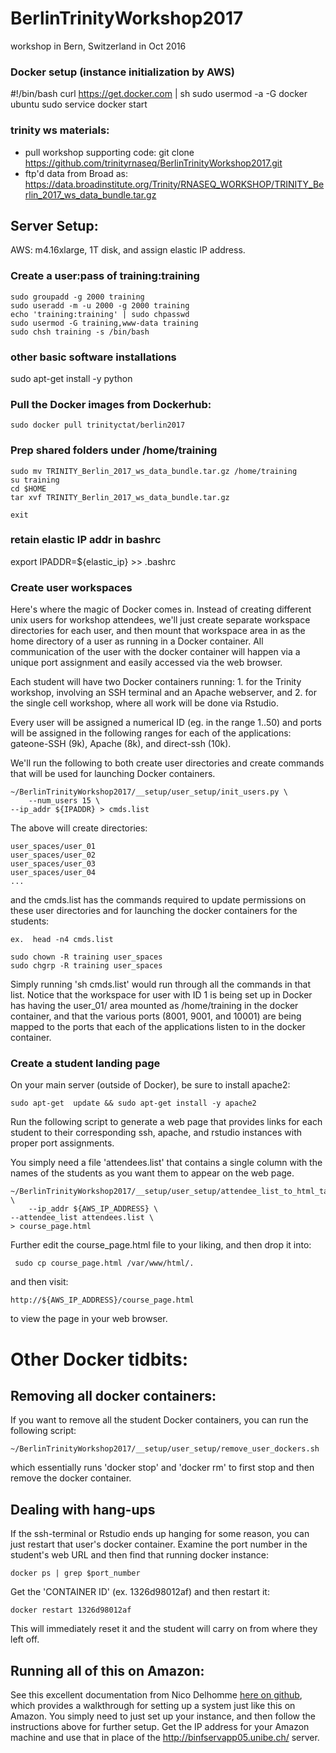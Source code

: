 # BerlinTrinityWorkshop2017
workshop in Bern, Switzerland in Oct 2016


### Docker setup (instance initialization by AWS)

#!/bin/bash
curl https://get.docker.com | sh
sudo usermod -a -G docker ubuntu
sudo service docker start


### trinity ws materials:

*  pull workshop supporting code: git clone https://github.com/trinityrnaseq/BerlinTrinityWorkshop2017.git
*  ftp'd data from Broad as: <https://data.broadinstitute.org/Trinity/RNASEQ_WORKSHOP/TRINITY_Berlin_2017_ws_data_bundle.tar.gz>

## Server Setup:

AWS: m4.16xlarge, 1T disk, and assign elastic IP address.

### Create a user:pass of training:training

    sudo groupadd -g 2000 training
    sudo useradd -m -u 2000 -g 2000 training
    echo 'training:training' | sudo chpasswd
    sudo usermod -G training,www-data training
    sudo chsh training -s /bin/bash


### other basic software installations
sudo apt-get install -y python


### Pull the Docker images from Dockerhub:

    sudo docker pull trinityctat/berlin2017


### Prep shared folders under /home/training

    sudo mv TRINITY_Berlin_2017_ws_data_bundle.tar.gz /home/training
    su training
    cd $HOME
    tar xvf TRINITY_Berlin_2017_ws_data_bundle.tar.gz

    exit

### retain elastic IP addr in bashrc
export IPADDR=${elastic_ip} >> .bashrc 


### Create user workspaces

Here's where the magic of Docker comes in.  Instead of creating different unix users for workshop attendees, we'll just create separate workspace directories for each user, and then mount that workspace area in as the home directory of a user as running in a Docker container.  All communication of the user with the docker container will happen via a unique port assignment and easily accessed via the web browser.

Each student will have two Docker containers running:  1. for the Trinity workshop, involving an SSH terminal and an Apache webserver, and 2. for the single cell workshop, where all work will be done via Rstudio.

Every user will be assigned a numerical ID (eg. in the range 1..50) and ports will be assigned in the following ranges for each of the applications: gateone-SSH (9k), Apache (8k), and direct-ssh (10k).

We'll run the following to both create user directories and create commands that will be used for launching Docker containers.

    ~/BerlinTrinityWorkshop2017/__setup/user_setup/init_users.py \
        --num_users 15 \
	--ip_addr ${IPADDR} > cmds.list
	
The above will create directories:

    user_spaces/user_01
    user_spaces/user_02
    user_spaces/user_03
    user_spaces/user_04
    ...

and the cmds.list has the commands required to update permissions on these user directories and for launching the docker containers for the students:

    ex.  head -n4 cmds.list

    sudo chown -R training user_spaces
    sudo chgrp -R training user_spaces




Simply running 'sh cmds.list' would run through all the commands in that list.  Notice that the workspace for user with ID 1 is being set up in Docker has having the user_01/ area mounted as /home/training in the docker container, and that the various ports (8001, 9001, and 10001) are being mapped to the ports that each of the applications listen to in the docker container.



### Create a student landing page

On your main server (outside of Docker), be sure to install apache2:

    sudo apt-get  update && sudo apt-get install -y apache2


Run the following script to generate a web page that provides links for each student to their corresponding ssh, apache, and rstudio instances with proper port assignments.

You simply need a file 'attendees.list' that contains a single column with the names of the students as you want them to appear on the web page.


    ~/BerlinTrinityWorkshop2017/__setup/user_setup/attendee_list_to_html_table.py  \
        --ip_addr ${AWS_IP_ADDRESS} \
	--attendee_list attendees.list \
	> course_page.html

Further edit the course_page.html file to your liking, and then drop it into:

     sudo cp course_page.html /var/www/html/.

and then visit:

    http://${AWS_IP_ADDRESS}/course_page.html

to view the page in your web browser.

# Other Docker tidbits:

## Removing all docker containers:

If you want to remove all the student Docker containers, you can run the following script:

    ~/BerlinTrinityWorkshop2017/__setup/user_setup/remove_user_dockers.sh

which essentially runs 'docker stop' and 'docker rm' to first stop and then remove the docker container.

## Dealing with hang-ups

If the ssh-terminal or Rstudio ends up hanging for some reason, you can just restart that user's docker container.  Examine the port number in the student's web URL and then find that running docker instance:

    docker ps | grep $port_number

Get the 'CONTAINER ID' (ex. 1326d98012af)  and then restart it:

    docker restart 1326d98012af

This will immediately reset it and the student will carry on from where they left off.

## Running all of this on Amazon:

See this excellent documentation from Nico Delhomme [here on github](https://github.com/ekorpela/cloud-vm-workshop/blob/master/materials/NicolasDelhomme/using_docker_on_aws_for_bioinformatics_workshops-practical.pdf), which provides a walkthrough for setting up a system just like this on Amazon. You simply need to just set up your instance, and then follow the instructions above for further setup.  Get the IP address for your Amazon machine and use that in place of the http://binfservapp05.unibe.ch/ server.



